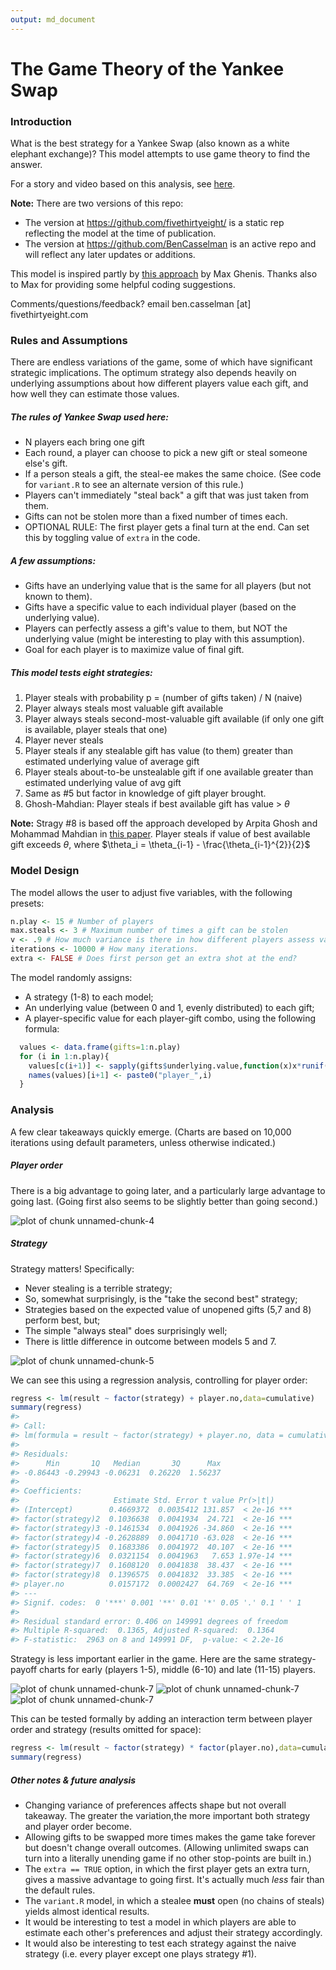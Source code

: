```yaml
---
output: md_document
---
```

<!-- README.md is generated from README.Rmd. Please edit that file -->



# The Game Theory of the Yankee Swap

### Introduction
What is the best strategy for a Yankee Swap (also known as a white elephant exchange)? This model attempts to use game theory to find the answer.

For a story and video based on this analysis, see [here](http://fivethirtyeight.com).

**Note:** There are two versions of this repo:

- The version at <https://github.com/fivethirtyeight/> is a static rep reflecting the model at the time of publication.
- The version at <https://github.com/BenCasselman> is an active repo and will reflect any later updates or additions.

This model is inspired partly by [this approach](https://github.com/analyzestuff/posts/blob/master/white_elephant/white_elephant.R) by Max Ghenis. Thanks also to Max for providing some helpful coding suggestions.

Comments/questions/feedback? email ben.casselman [at] fivethirtyeight.com

### Rules and Assumptions
There are endless variations of the game, some of which have significant strategic implications. The optimum strategy also depends heavily on underlying assumptions about how different players value each gift, and how well they can estimate those values.

##### The rules of Yankee Swap used here:
- N players each bring one gift
- Each round, a player can choose to pick a new gift or steal someone else's gift.
- If a person steals a gift, the steal-ee makes the same choice. (See code for `variant.R` to see an alternate version of this rule.)
- Players can't immediately "steal back" a gift that was just taken from them.
- Gifts can not be stolen more than a fixed number of times each.
- OPTIONAL RULE: The first player gets a final turn at the end. Can set this by toggling value of `extra` in the code.

##### A few assumptions:
- Gifts have an underlying value that is the same for all players (but not known to them).
- Gifts have a specific value to each individual player (based on the underlying value).
- Players can perfectly assess a gift's value to them, but NOT the underlying value (might be interesting to play with this assumption).
- Goal for each player is to maximize value of final gift.

##### This model tests eight strategies:
1. Player steals with probability p = (number of gifts taken) / N (naive)
2. Player always steals most valuable gift available
3. Player always steals second-most-valuable gift available (if only one gift is available, player steals that one)
4. Player never steals
5. Player steals if any stealable gift has value (to them) greater than estimated underlying value of average gift
6. Player steals about-to-be unstealable gift if one available greater than estimated underlying value of avg gift
7. Same as #5 but factor in knowledge of gift player brought.
8. Ghosh-Mahdian: Player steals if best available gift has value > $\theta$

**Note:** Stragy #8 is based off the approach developed by Arpita Ghosh and Mohammad Mahdian in [this paper](http://www.arpitaghosh.com/papers/gift1.pdf). 
Player steals if value of best available gift exceeds $\theta$, where $\theta_i =  \theta_{i-1} - \frac{\theta_{i-1}^{2}}{2}$ 

### Model Design
The model allows the user to adjust five variables, with the following presets:


```r
n.play <- 15 # Number of players
max.steals <- 3 # Maximum number of times a gift can be stolen
v <- .9 # How much variance is there in how different players assess value of gifts?
iterations <- 10000 # How many iterations.
extra <- FALSE # Does first person get an extra shot at the end?
```

The model randomly assigns:

- A strategy (1-8) to each model;
- An underlying value (between 0 and 1, evenly distributed) to each gift;
- A player-specific value for each player-gift combo, using the following formula:

```r
  values <- data.frame(gifts=1:n.play)
  for (i in 1:n.play){
    values[c(i+1)] <- sapply(gifts$underlying.value,function(x)x*runif(1,min=1-v,max=1+v))
    names(values)[i+1] <- paste0("player_",i)
  }
```




### Analysis
A few clear takeaways quickly emerge. (Charts are based on 10,000 iterations using default parameters, unless otherwise indicated.)

##### Player order
There is a big advantage to going later, and a particularly large advantage to going last. (Going first also seems to be slightly better than going second.)

![plot of chunk unnamed-chunk-4](README-unnamed-chunk-4-1.png) 

##### Strategy
Strategy matters! Specifically:

- Never stealing is a terrible strategy;
- So, somewhat surprisingly, is the "take the second best" strategy;
- Strategies based on the expected value of unopened gifts (5,7 and 8) perform best, but;
- The simple "always steal" does surprisingly well;
- There is little difference in outcome between models 5 and 7.

![plot of chunk unnamed-chunk-5](README-unnamed-chunk-5-1.png) 

We can see this using a regression analysis, controlling for player order:

```r
regress <- lm(result ~ factor(strategy) + player.no,data=cumulative)
summary(regress)
#> 
#> Call:
#> lm(formula = result ~ factor(strategy) + player.no, data = cumulative)
#> 
#> Residuals:
#>      Min       1Q   Median       3Q      Max 
#> -0.86443 -0.29943 -0.06231  0.26220  1.56237 
#> 
#> Coefficients:
#>                     Estimate Std. Error t value Pr(>|t|)    
#> (Intercept)        0.4669372  0.0035412 131.857  < 2e-16 ***
#> factor(strategy)2  0.1036638  0.0041934  24.721  < 2e-16 ***
#> factor(strategy)3 -0.1461534  0.0041926 -34.860  < 2e-16 ***
#> factor(strategy)4 -0.2628889  0.0041710 -63.028  < 2e-16 ***
#> factor(strategy)5  0.1683386  0.0041972  40.107  < 2e-16 ***
#> factor(strategy)6  0.0321154  0.0041963   7.653 1.97e-14 ***
#> factor(strategy)7  0.1608120  0.0041838  38.437  < 2e-16 ***
#> factor(strategy)8  0.1396575  0.0041832  33.385  < 2e-16 ***
#> player.no          0.0157172  0.0002427  64.769  < 2e-16 ***
#> ---
#> Signif. codes:  0 '***' 0.001 '**' 0.01 '*' 0.05 '.' 0.1 ' ' 1
#> 
#> Residual standard error: 0.406 on 149991 degrees of freedom
#> Multiple R-squared:  0.1365,	Adjusted R-squared:  0.1364 
#> F-statistic:  2963 on 8 and 149991 DF,  p-value: < 2.2e-16
```

Strategy is less important earlier in the game. Here are the same strategy-payoff charts for early (players 1-5), middle (6-10) and late (11-15) players.

![plot of chunk unnamed-chunk-7](README-unnamed-chunk-7-1.png) ![plot of chunk unnamed-chunk-7](README-unnamed-chunk-7-2.png) ![plot of chunk unnamed-chunk-7](README-unnamed-chunk-7-3.png) 

This can be tested formally by adding an interaction term between player order and strategy (results omitted for space):

```r
regress <- lm(result ~ factor(strategy) * factor(player.no),data=cumulative)
summary(regress)
```

##### Other notes & future analysis
- Changing variance of preferences affects shape but not overall takeaway. The greater the variation,the more important both strategy and player order become.
- Allowing gifts to be swapped more times makes the game take forever but doesn't change overall outcomes. (Allowing unlimited swaps can turn into a literally unending game if no other stop-points are built in.)
- The `extra == TRUE` option, in which the first player gets an extra turn, gives a massive advantage to going first. It's actually much *less* fair than the default rules.
- The `variant.R` model, in which a stealee **must** open (no chains of steals) yields almost identical results.
- It would be interesting to test a model in which players are able to estimate each other's preferences and adjust their strategy accordingly.
- It would also be interesting to test each strategy against the naive strategy (i.e. every player except one plays strategy #1).
